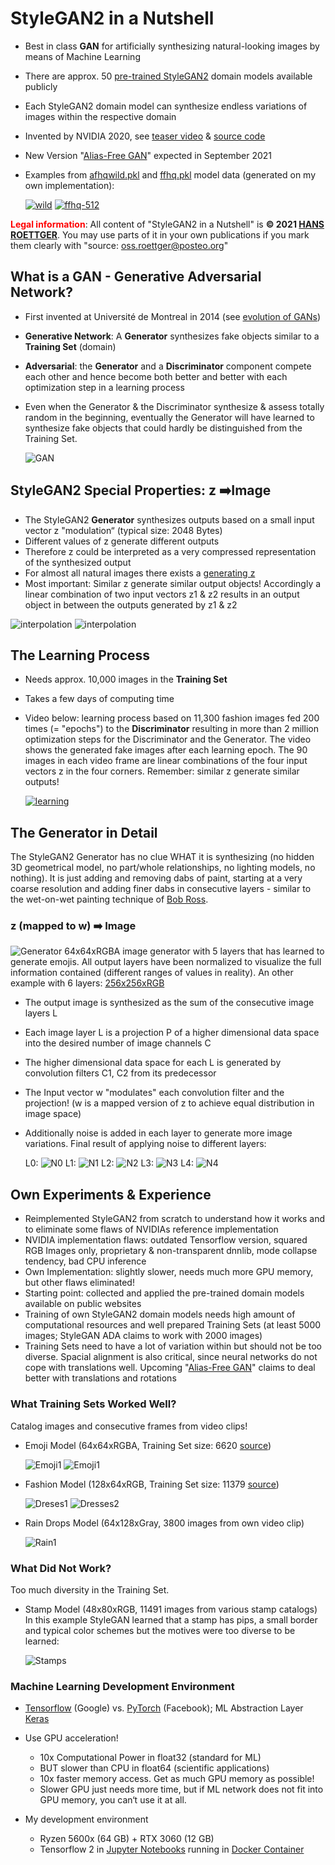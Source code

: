 # StyleGAN2 in a Nutshell

* Best in class **GAN** for artificially synthesizing natural-looking images by means of Machine Learning 
* There are approx. 50 [pre-trained StyleGAN2](https://www.opensourceagenda.com/projects/awesome-pretrained-stylegan2) domain models available publicly
* Each StyleGAN2 domain model can synthesize endless variations of images within the respective domain
* Invented by NVIDIA 2020, see [teaser video](https://www.youtube.com/watch?v=9QuDh3W3lOY) & [source code](https://github.com/NVlabs/stylegan2-ada)
* New Version "[Alias-Free GAN](https://nvlabs.github.io/alias-free-gan/)" expected in September 2021
* Examples from [afhqwild.pkl](https://nvlabs-fi-cdn.nvidia.com/stylegan2-ada/pretrained/) and [ffhq.pkl](https://nvlabs-fi-cdn.nvidia.com/stylegan2-ada/pretrained/) model data (generated on my own implementation):

  [![wild](./media/wild2c.gif)](./media/wild.mp4) [![ffhq-512](./media/ffhq2c.gif)](./media/ffhq.mp4)
  


<span style="color: red">**Legal information**</span>:
All content of "StyleGAN2 in a Nutshell" is **© 2021 [HANS ROETTGER](mailto:oss.roettger@posteo.org)**. You may use parts of it in your own publications if you mark them clearly with "source: oss.roettger@posteo.org"

## What is a GAN - Generative Adversarial Network?
* First invented at Université de Montreal in 2014 (see [evolution of GANs](https://github.com/marload/GANs-TensorFlow2))
* **Generative Network**: A **Generator** synthesizes fake objects similar to a **Training Set** (domain)
* **Adversarial**: the **Generator** and a **Discriminator** component compete each other and hence become both better and better with each optimization step in a learning process
* Even when the Generator & the Discriminator synthesize & assess totally random in the beginning, eventually the Generator will have learned to synthesize fake objects that could hardly be distinguished from the Training Set. 

  ![GAN](./media/GAN.png)

## StyleGAN2 Special Properties: z ➡️Image

* The StyleGAN2 **Generator** synthesizes outputs based on a small input vector z "modulation“ (typical size: 2048 Bytes)
* Different values of z generate different outputs
* Therefore z could be interpreted as a very compressed representation of the synthesized output
* For almost all natural images there exists a [generating z](https://github.com/oss-roettger/HR_Encoder)
* Most important: Similar z generate similar output objects! Accordingly a linear combination of two input vectors z1 & z2 results in an output object in between the outputs generated by z1 & z2   

![interpolation](./media/interpolation.gif) ![interpolation](./media/interpolation.png)


## The Learning Process

* Needs approx. 10,000 images in the **Training Set**
* Takes a few days of computing time 
* Video below: learning process based on 11,300 fashion images fed 200 times (= "epochs") to the **Discriminator** resulting in more than 2 million optimization steps for the Discriminator and the Generator. The video shows the generated fake images after each learning epoch. The 90 images in each video frame are linear combinations of the four input vectors z in the four corners. Remember: similar z generate similar outputs!

  [![learning](./media/dresses_learning2c.gif)](./media/dresses_learning1.mp4)

## The Generator in Detail

The StyleGAN2 Generator has no clue WHAT it is synthesizing (no hidden 3D geometrical model, no part/whole relationships, no lighting models, no nothing). It is just adding and removing dabs of paint, starting at a very coarse resolution and adding finer dabs in consecutive layers - similar to the wet-on-wet painting technique of [Bob Ross](https://en.wikipedia.org/wiki/Bob_Ross).

### z (mapped to w) ➡️ Image

![Generator](./media/generator_frog.png)
64x64xRGBA image generator with 5 layers that has learned to generate emojis. All output layers have been normalized to visualize the full information contained (different ranges of values in reality). An other example with 6 layers: [256x256xRGB](./media/generator_ffhq.png)

* The output image is synthesized as the sum of the consecutive image layers L
* Each image layer L is a projection P of a higher dimensional data space into the desired number of image channels C
* The higher dimensional data space for each L is generated by convolution filters C1, C2 from its predecessor
* The Input vector w "modulates" each convolution filter and the projection! (w is a mapped version of z to achieve equal distribution in image space)
* Additionally noise is added in each layer to generate more image variations. Final result of applying noise to different layers:

  L0: ![N0](./media/noise0.gif) L1: ![N1](./media/noise1.gif) L2: ![N2](./media/noise2.gif) L3: ![N3](./media/noise3.gif) L4: ![N4](./media/noise4.gif)

## Own Experiments & Experience
* Reimplemented StyleGAN2 from scratch to understand how it works and to eliminate some flaws of NVIDIAs reference implementation
* NVIDIA implementation flaws: outdated Tensorflow version, squared RGB Images only, proprietary & non-transparent dnnlib, mode collapse tendency, bad CPU inference
* Own Implementation: slightly slower, needs much more GPU memory, but other flaws eliminated!
* Starting point: collected and applied the pre-trained domain models available on public websites
* Training of own StyleGAN2 domain models needs high amount of computational resources and well prepared Training Sets (at least 5000 images; StyleGAN ADA claims to work with 2000 images)
* Training Sets need to have a lot of variation within but should not be too diverse. Spacial alignment is also critical, since neural networks do not cope with translations well. Upcoming  "[Alias-Free GAN](https://nvlabs.github.io/alias-free-gan/)" claims to deal better with translations and rotations

### What Training Sets Worked Well?
Catalog images and consecutive frames from video clips!

* Emoji Model (64x64xRGBA, Training Set size: 6620 [source](https://emojipedia.org/))

  ![Emoji1](./media/Face2_64x64_Mc.gif) ![Emoji1](./media/Face2_64x64c.gif)
  
* Fashion Model (128x64xRGB, Training Set size: 11379 [source](https://vision.cs.ubc.ca/datasets/fashion/))

  ![Dreses1](./media/interpolation.gif) ![Dresses2](./media/Dresses_200_128x64c.gif)
  
* Rain Drops Model (64x128xGray, 3800 images from own video clip)

  ![Rain1](./media/Rain_150_64x128Fc.gif)
  

### What Did Not Work?
Too much diversity in the Training Set.

* Stamp Model (48x80xRGB, 11491 images from various stamp catalogs)
  In this example StyleGAN  learned that a stamp has pips, a small border and typical color schemes but the motives were too diverse to be learned:
  
  ![Stamps](./media/Stamps_91_48x80c.gif)

### Machine Learning Development Environment

* [Tensorflow](https://www.tensorflow.org/) (Google) vs. [PyTorch](https://pytorch.org/) (Facebook); ML Abstraction Layer [Keras](https://keras.io/about/)
* Use GPU acceleration!
  - 10x Computational Power in float32 (standard for ML)
  - BUT slower than CPU in float64 (scientific applications)
  - 10x faster memory access. Get as much GPU memory as possible!
  - Slower GPU just needs more time, but if ML network does not fit into GPU memory, you can‘t use it at all. 

* My development environment
  - Ryzen 5600x (64 GB) + RTX 3060 (12 GB)
  - Tensorflow 2 in [Jupyter Notebooks](https://jupyter.org/) running in [Docker Container](https://www.docker.com/resources/what-container)
